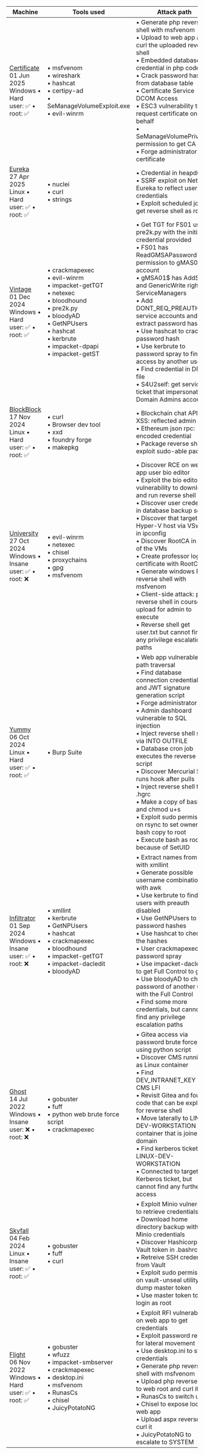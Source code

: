 |Machine|Tools used|Attack path|
|---|---|---|
|[Certificate](certificate.md)<br>01 Jun 2025<br>Windows • Hard<br>user: ✅ • root: ✅|• msfvenom<br>• wireshark<br>• hashcat<br>• certipy-ad<br>• SeManageVolumeExploit.exe<br>• evil-winrm|• Generate php reverse shell with msfvenom<br>• Upload to web app and curl the uploaded reverse shell<br>• Embedded database credential in php code<br>• Crack password hash from database table<br>• Certificate Service DCOM Access<br>• ESC3 vulnerability to request certificate on behalf<br>• SeManageVolumePrivilege permission to get CA<br>• Forge administrator certificate|
|[Eureka](euraka.md)<br>27 Apr 2025<br>Linux • Hard<br>user: ✅ • root: ✅|• nuclei<br>• curl<br>• strings|• Credential in heapdump<br>• SSRF exploit on Netflix Eureka to reflect user credentials<br>• Exploit scheduled job to get reverse shell as root|
|[Vintage](vintage.md)<br>01 Dec 2024<br>Windows • Hard<br>user: ✅ • root: ✅|• crackmapexec<br>• evil-winrm<br>• impacket-getTGT<br>• netexec<br>• bloodhound<br>• pre2k.py<br>• bloodyAD<br>• GetNPUsers<br>• hashcat<br>• kerbrute<br>• impacket-dpapi<br>• impacket-getST|• Get TGT for FS01 using pre2k.py with the initial credential provided<br>• FS01 has ReadGMSAPassword permission to gMAS01$ account<br>• gMSA01$ has AddSelf and GenericWrite rights to ServiceManagers<br>• Add DONT_REQ_PREAUTH to service accounts and extract password hashes<br>• Use hashcat to crack password hash<br>• Use kerbrute to password spray to find access by another user<br>• Find credential in DPAPI file<br>• S4U2self: get service ticket that impersonates a Domain Admins account|
|[BlockBlock](blockblock.md)<br>17 Nov 2024<br>Linux • Hard<br>user: ✅ • root: ✅|• curl<br>• Browser dev tool<br>• xxd<br>• foundry forge<br>• makepkg|• Blockchain chat API XSS: reflected admin JWT<br>• Ethereum json rpc: encoded credential<br>• Package reverse shell to exploit sudo-able pacman|
|[University](university.md)<br>27 Oct 2024<br>Windows • Insane<br>user: ✅ • root: ❌|• evil-winrm<br>• netexec<br>• chisel<br>• proxychains<br>• gpg<br>• msfvenom|• Discover RCE on web app user bio editor<br>• Exploit the bio editor vulnerability to download and run reverse shell<br>• Discover user credential in database backup script<br>• Discover that target is Hyper-V host via VSwitch in ipconfig<br>• Discover RootCA in one of the VMs<br>• Create professor login certificate with RootCA<br>• Generate windows PE reverse shell with msfvenom <br>• Client-side attack: plant reverse shell in course upload for admin to execute<br>• Reverse shell get user.txt but cannot find any privilege escalation paths|
|[Yummy](yummy.md)<br>06 Oct 2024<br>Linux • Hard<br>user: ✅ • root: ✅|• Burp Suite|• Web app vulnerable to path traversal<br>• Find database connection credentials and JWT signature generation script<br>• Forge administrator JWT<br>• Admin dashboard vulnerable to SQL injection<br>• Inject reverse shell script via INTO OUTFILE<br>• Database cron job executes the reverse shell script<br>• Discover Mercurial SCM runs hook after pulls<br>• Inject reverse shell to .hgrc<br>• Make a copy of bash and chmod u+s<br>• Exploit sudo permission on rsync to set owner of bash copy to root<br>• Execute bash as root because of SetUID|
|[Infiltrator](infiltrator.md)<br>01 Sep 2024<br>Windows • Insane<br>user: ✅ • root: ❌|• xmllint<br>• kerbrute<br>• GetNPUsers<br>• hashcat<br>• crackmapexec<br>• bloodhound<br>• impacket-getTGT<br>• impacket-dacledit<br>• bloodyAD|• Extract names from html with xmllint<br>• Generate possible username combinations with awk<br>• Use kerbrute to find users with preauth disabled<br>• Use GetNPUsers to get password hashes<br>• Use hashcat to check the hashes<br>• User crackmapexec to password spray<br>• Use impacket-dacledit to get Full Control to group<br>• Use bloodyAD to change password of another user with the Full Control<br>• Find some more credentials, but cannot find any privilege escalation paths|
|[Ghost](ghost.md)<br>14 Jul 2022<br>Windows • Insane<br>user: ❌ • root: ❌|• gobuster<br>• fuff<br>• python web brute force script<br>• crackmapexec|• Gitea access via password brute force using python script<br>• Discover CMS running as Linux container<br>• Find DEV_INTRANET_KEY via CMS LFI<br>• Revisit Gitea and found code that can be exploited for reverse shell<br>• Move laterally to LINUX-DEV-WORKSTATION container that is joined to domain<br>• Find kerberos ticket on LINUX-DEV-WORKSTATION<br>• Connected to target with Kerberos ticket, but cannot find any further access|
|[Skyfall](skyfall.md)<br>04 Feb 2024<br>Linux • Insane<br>user: ✅ • root: ✅|• gobuster<br>• fuff<br>• curl|• Exploit Minio vulnerable to retrieve credentials<br>• Download home directory backup with Minio credentials<br>• Discover Hashicorp Vault token in .bashrc<br>• Retreive SSH credentials from Vault<br>• Exploit sudo permission on vault-unseal utility to dump master token<br>• Use master token to login as root|
|[Flight](flight.md)<br>06 Nov 2022<br>Windows • Hard<br>user: ✅ • root: ✅|• gobuster<br>• wfuzz<br>• impacket-smbserver<br>• crackmapexec<br>• desktop.ini<br>• msfvenom<br>• RunasCs<br>• chisel<br>• JuicyPotatoNG|• Exploit RFI vulnerability on web app to get credentials<br>• Exploit password reuse for lateral movement<br>• Use desktop.ini to steal credentials<br>• Generate php reverse shell with msfvenom<br>• Upload php reverse shell to web root and curl it<br>• RunasCs to switch user<br>• Chisel to expose local web app<br>• Upload aspx reverse and curl it<br>• JuicyPotatoNG to escalate to SYSTEM|
